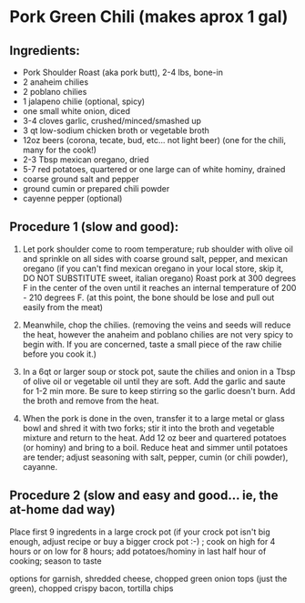 # Pork Green Chili (makes aprox 1 gal)

## Ingredients:
* Pork Shoulder Roast (aka pork butt), 2-4 lbs, bone-in
* 2 anaheim chilies
* 2 poblano chilies
* 1 jalapeno chilie (optional, spicy)
* one small white onion, diced
* 3-4 cloves garlic, crushed/minced/smashed up
* 3 qt low-sodium chicken broth or vegetable broth
* 12oz beers (corona, tecate, bud, etc... not light beer) (one for the chili, many for the cook!)
* 2-3 Tbsp mexican oregano, dried
* 5-7 red potatoes, quartered or one large can of white hominy, drained
* coarse ground salt and pepper
* ground cumin or prepared chili powder
* cayenne pepper (optional)


## Procedure 1 (slow and good):

1. Let pork shoulder come to room temperature; rub shoulder with olive oil and sprinkle on all sides with coarse ground salt, pepper, and mexican oregano (if you can't find mexican oregano in your local store, skip it, DO NOT SUBSTITUTE sweet, italian oregano) Roast pork at 300 degrees F in the center of the oven until it reaches an internal temperature of 200 - 210 degrees F. (at this point, the bone should be lose and pull out easily from the meat)

2. Meanwhile, chop the chilies. (removing the veins and seeds will reduce the heat, however the anaheim and poblano chilies are not very spicy to begin with. If you are concerned, taste a small piece of the raw chilie before you cook it.) 

3. In a 6qt or larger soup or stock pot, saute the chilies and onion in a Tbsp of olive oil or vegetable oil until they are soft. Add the garlic and saute for 1-2 min more. Be sure to keep stirring so the garlic doesn't burn. Add the broth and remove from the heat.

4. When the pork is done in the oven, transfer it to a large metal or glass bowl and shred it with two forks; stir it into the broth and vegetable mixture and return to the heat. Add 12 oz beer and quartered potatoes (or hominy) and bring to a boil. Reduce heat and simmer until potatoes are tender; adjust seasoning with salt, pepper, cumin (or chili powder), cayanne.


## Procedure 2 (slow and easy and good... ie, the at-home dad way)

Place first 9 ingredents in a large crock pot (if your crock pot isn't big enough, adjust recipe or buy a bigger crock pot :-) ; cook on high for 4 hours or on low for 8 hours; add potatoes/hominy in last half hour of cooking; season to taste 



options for garnish, shredded cheese, chopped green onion tops (just the green), chopped crispy bacon, tortilla chips